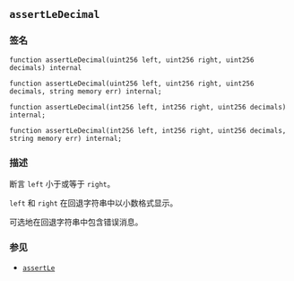 ## `assertLeDecimal`

### 签名

```solidity
function assertLeDecimal(uint256 left, uint256 right, uint256 decimals) internal
```

```solidity
function assertLeDecimal(uint256 left, uint256 right, uint256 decimals, string memory err) internal;
```

```solidity
function assertLeDecimal(int256 left, int256 right, uint256 decimals) internal;
```

```solidity
function assertLeDecimal(int256 left, int256 right, uint256 decimals, string memory err) internal;
```

### 描述

断言 `left` 小于或等于 `right`。

`left` 和 `right` 在回退字符串中以小数格式显示。

可选地在回退字符串中包含错误消息。

### 参见

- [`assertLe`](./assertLe.md)